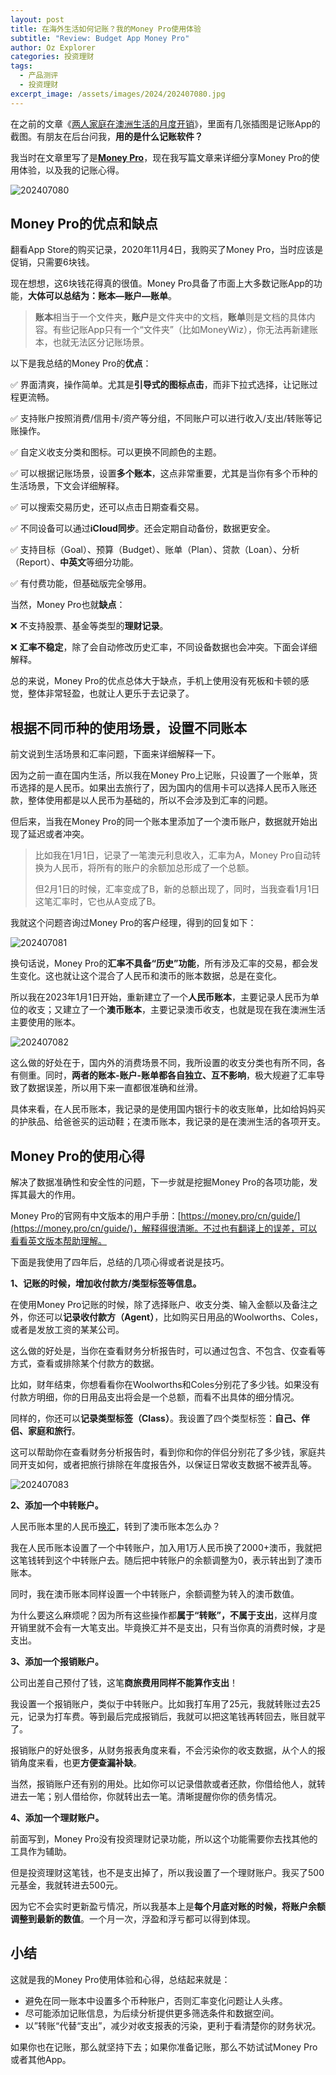 ```yaml
---
layout: post
title: 在海外生活如何记账？我的Money Pro使用体验
subtitle: "Review: Budget App Money Pro"
author: Oz Explorer
categories: 投资理财
tags:
  - 产品测评
  - 投资理财
excerpt_image: /assets/images/2024/202407080.jpg
---
```

在之前的文章《[两人家庭在澳洲生活的月度开销](https://www.ozexplorers.com/澳洲生活/2024/04/22/the-monthly-living-expenses-of-couples-in-australia.html)》，里面有几张插图是记账App的截图。有朋友在后台问我，**用的是什么记账软件？**

我当时在文章里写了是[**Money Pro**](https://money.pro/cn/iphone/)，现在我写篇文章来详细分享Money Pro的使用体验，以及我的记账心得。

![202407080](/assets/images/2024/202407080.jpg)

## Money Pro的优点和缺点

翻看App Store的购买记录，2020年11月4日，我购买了Money Pro，当时应该是促销，只需要6块钱。

现在想想，这6块钱花得真的很值。Money Pro具备了市面上大多数记账App的功能，**大体可以总结为：账本—账户—账单**。

>**账本**相当于一个文件夹，**账户**是文件夹中的文档，**账单**则是文档的具体内容。有些记账App只有一个“文件夹”（比如MoneyWiz），你无法再新建账本，也就无法区分记账场景。

以下是我总结的Money Pro的**优点**：

✅ 界面清爽，操作简单。尤其是**引导式的图标点击**，而非下拉式选择，让记账过程更流畅。

✅ 支持账户按照消费/信用卡/资产等分组，不同账户可以进行收入/支出/转账等记账操作。

✅ 自定义收支分类和图标。可以更换不同颜色的主题。

✅ 可以根据记账场景，设置**多个账本**，这点非常重要，尤其是当你有多个币种的生活场景，下文会详细解释。

✅ 可以搜索交易历史，还可以点击日期查看交易。

✅ 不同设备可以通过**iCloud同步**。还会定期自动备份，数据更安全。

✅ 支持目标（Goal）、预算（Budget）、账单（Plan）、贷款（Loan）、分析（Report）、**中英文**等细分功能。

✅ 有付费功能，但基础版完全够用。

当然，Money Pro也就**缺点**：

❌ 不支持股票、基金等类型的**理财记录**。

❌ **汇率不稳定**，除了会自动修改历史汇率，不同设备数据也会冲突。下面会详细解释。

总的来说，Money Pro的优点总体大于缺点，手机上使用没有死板和卡顿的感觉，整体非常轻盈，也就让人更乐于去记录了。

## 根据不同币种的使用场景，设置不同账本

前文说到生活场景和汇率问题，下面来详细解释一下。

因为之前一直在国内生活，所以我在Money Pro上记账，只设置了一个账单，货币选择的是人民币。如果出去旅行了，因为国内的信用卡可以选择人民币入账还款，整体使用都是以人民币为基础的，所以不会涉及到汇率的问题。

但后来，当我在Money Pro的同一个账本里添加了一个澳币账户，数据就开始出现了延迟或者冲突。

> 比如我在1月1日，记录了一笔澳元利息收入，汇率为A，Money Pro自动转换为人民币，将所有的账户的余额加总形成了一个总额。
> 
> 但2月1日的时候，汇率变成了B，新的总额出现了，同时，当我查看1月1日这笔汇率时，它也从A变成了B。

我就这个问题咨询过Money Pro的客户经理，得到的回复如下：

![202407081](/assets/images/2024/202407081.png)

换句话说，Money Pro的**汇率不具备“历史”功能**，所有涉及汇率的交易，都会发生变化。这也就让这个混合了人民币和澳币的账本数据，总是在变化。

所以我在2023年1月1日开始，重新建立了一个**人民币账本**，主要记录人民币为单位的收支；又建立了一个**澳币账本**，主要记录澳币收支，也就是现在我在澳洲生活主要使用的账本。

![202407082](/assets/images/2024/202407082.png)

这么做的好处在于，国内外的消费场景不同，我所设置的收支分类也有所不同，各有侧重。同时，**两者的账本-账户-账单都各自独立、互不影响**，极大规避了汇率导致了数据误差，所以用下来一直都很准确和丝滑。

具体来看，在人民币账本，我记录的是使用国内银行卡的收支账单，比如给妈妈买的护肤品、给爸爸买的运动鞋；在澳币账本，我记录的是在澳洲生活的各项开支。

## Money Pro的使用心得

解决了数据准确性和安全性的问题，下一步就是挖掘Money Pro的各项功能，发挥其最大的作用。

Money Pro的官网有中文版本的用户手册：[https://money.pro/cn/guide/](https://money.pro/cn/guide/)，解释得很清晰。不过也有翻译上的误差，可以看看英文版本帮助理解。

下面是我使用了四年后，总结的几项心得或者说是技巧。

**1、记账的时候，增加收付款方/类型标签等信息。**

在使用Money Pro记账的时候，除了选择账户、收支分类、输入金额以及备注之外，你还可以**记录收付款方（Agent）**，比如购买日用品的Woolworths、Coles，或者是发放工资的某某公司。

这么做的好处是，当你在查看财务分析报告时，可以通过包含、不包含、仅查看等方式，查看或排除某个付款方的数据。

比如，财年结束，你想看看你在Woolworths和Coles分别花了多少钱。如果没有付款方明细，你的日用品支出将会是一个总额，而看不出具体的细分情况。

同样的，你还可以**记录类型标签（Class）**。我设置了四个类型标签：**自己、伴侣、家庭和旅行**。

这可以帮助你在查看财务分析报告时，看到你和你的伴侣分别花了多少钱，家庭共同开支如何，或者把旅行排除在年度报告外，以保证日常收支数据不被弄乱等。

![202407083](/assets/images/2024/202407083.jpg)

**2、添加一个中转账户。**

人民币账本里的人民币[换汇](https://www.ozexplorers.com/羊毛攻略/2024/04/19/how-to-transfer-money-overseas-into-your-australian-bank-account.html)，转到了澳币账本怎么办？

我在人民币账本设置了一个中转账户，加入用1万人民币换了2000+澳币，我就把这笔钱转到这个中转账户去。随后把中转账户的余额调整为0，表示转出到了澳币账本。

同时，我在澳币账本同样设置一个中转账户，余额调整为转入的澳币数值。

为什么要这么麻烦呢？因为所有这些操作都**属于“转账”，不属于支出**，这样月度开销里就不会有一大笔支出。毕竟换汇并不是支出，只有当你真的消费时候，才是支出。

**3、添加一个报销账户。**

公司出差自己预付了钱，这笔**商旅费用同样不能算作支出**！

我设置一个报销账户，类似于中转账户。比如我打车用了25元，我就转账过去25元，记录为打车费。等到最后完成报销后，我就可以把这笔钱再转回去，账目就平了。

报销账户的好处很多，从财务报表角度来看，不会污染你的收支数据，从个人的报销角度来看，也更**方便查漏补缺**。

当然，报销账户还有别的用处。比如你可以记录借款或者还款，你借给他人，就转进去一笔；别人借给你，你就转出去一笔。清晰提醒你你的债务情况。

**4、添加一个理财账户。**

前面写到，Money Pro没有投资理财记录功能，所以这个功能需要你去找其他的工具作为辅助。

但是投资理财这笔钱，也不是支出掉了，所以我设置了一个理财账户。我买了500元基金，我就转进去500元。

因为它不会实时更新盈亏情况，所以我基本上是**每个月底对账的时候，将账户余额调整到最新的数值**。一个月一次，浮盈和浮亏都可以得到体现。

## 小结

这就是我的Money Pro使用体验和心得，总结起来就是：

- 避免在同一账本中设置多个币种账户，否则汇率变化问题让人头疼。
- 尽可能添加记账信息，为后续分析提供更多筛选条件和数据空间。
- 以”转账“代替“支出”，减少对收支报表的污染，更利于看清楚你的财务状况。

如果你也在记账，那么就坚持下去；如果你准备记账，那么不妨试试Money Pro或者其他App。
